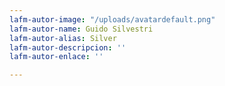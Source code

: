 ```yaml
---
lafm-autor-image: "/uploads/avatardefault.png"
lafm-autor-name: Guido Silvestri
lafm-autor-alias: Silver
lafm-autor-descripcion: ''
lafm-autor-enlace: ''

---
```

